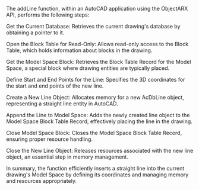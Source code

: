 The addLine function, within an AutoCAD application using the ObjectARX API, performs the following steps:

Get the Current Database:
Retrieves the current drawing's database by obtaining a pointer to it.

Open the Block Table for Read-Only:
Allows read-only access to the Block Table, which holds information about blocks in the drawing.

Get the Model Space Block:
Retrieves the Block Table Record for the Model Space, a special block where drawing entities are typically placed.

Define Start and End Points for the Line:
Specifies the 3D coordinates for the start and end points of the new line.

Create a New Line Object:
Allocates memory for a new AcDbLine object, representing a straight line entity in AutoCAD.

Append the Line to Model Space:
Adds the newly created line object to the Model Space Block Table Record, effectively placing the line in the drawing.

Close Model Space Block:
Closes the Model Space Block Table Record, ensuring proper resource handling.

Close the New Line Object:
Releases resources associated with the new line object, an essential step in memory management.

In summary, the function efficiently inserts a straight line into the current drawing's Model Space by defining its coordinates and managing memory and resources appropriately.
